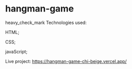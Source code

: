# hangman-game
heavy_check_mark Technologies used:

HTML;

CSS;

javaScript;

Live project: https://hangman-game-chi-beige.vercel.app/
